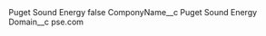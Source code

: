 <?xml version="1.0" encoding="UTF-8"?>
<CustomMetadata xmlns="http://soap.sforce.com/2006/04/metadata" xmlns:xsi="http://www.w3.org/2001/XMLSchema-instance" xmlns:xsd="http://www.w3.org/2001/XMLSchema">
    <label>Puget Sound Energy</label>
    <protected>false</protected>
    <values>
        <field>ComponyName__c</field>
        <value xsi:type="xsd:string">Puget Sound Energy</value>
    </values>
    <values>
        <field>Domain__c</field>
        <value xsi:type="xsd:string">pse.com</value>
    </values>
</CustomMetadata>
